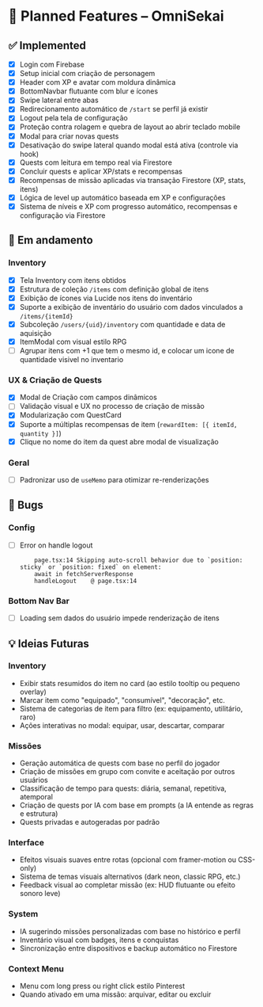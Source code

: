 # 🌟 Planned Features – OmniSekai

## ✅ Implemented
- [x] Login com Firebase
- [x] Setup inicial com criação de personagem
- [x] Header com XP e avatar com moldura dinâmica
- [x] BottomNavbar flutuante com blur e ícones
- [x] Swipe lateral entre abas
- [x] Redirecionamento automático de `/start` se perfil já existir
- [x] Logout pela tela de configuração
- [x] Proteção contra rolagem e quebra de layout ao abrir teclado mobile
- [x] Modal para criar novas quests
- [x] Desativação do swipe lateral quando modal está ativa (controle via hook)
- [x] Quests com leitura em tempo real via Firestore
- [x] Concluir quests e aplicar XP/stats e recompensas
- [x] Recompensas de missão aplicadas via transação Firestore (XP, stats, itens)
- [x] Lógica de level up automático baseada em XP e configurações
- [x] Sistema de níveis e XP com progresso automático, recompensas e configuração via Firestore

## 💜 Em andamento

### Inventory
- [x] Tela Inventory com itens obtidos
- [x] Estrutura de coleção `/items` com definição global de itens
- [x] Exibição de ícones via Lucide nos itens do inventário
- [x] Suporte a exibição de inventário do usuário com dados vinculados a `/items/{itemId}`
- [x] Subcoleção `/users/{uid}/inventory` com quantidade e data de aquisição
- [x] ItemModal com visual estilo RPG
- [ ] Agrupar itens com +1 que tem o mesmo id, e colocar um icone de quantidade visivel no inventario

### UX & Criação de Quests
- [x] Modal de Criação com campos dinâmicos
- [ ] Validação visual e UX no processo de criação de missão
- [x] Modularização com QuestCard
- [x] Suporte a múltiplas recompensas de item (`rewardItem: [{ itemId, quantity }]`)
- [x] Clique no nome do item da quest abre modal de visualização

### Geral
- [ ] Padronizar uso de `useMemo` para otimizar re-renderizações

## 🐞 Bugs

### Config
- [ ] Error on handle logout
    ```
        page.tsx:14 Skipping auto-scroll behavior due to `position: sticky` or `position: fixed` on element:
        await in fetchServerResponse		
        handleLogout	@ page.tsx:14
    ```

### Bottom Nav Bar
- [ ] Loading sem dados do usuário impede renderização de itens

## 💡 Ideias Futuras

### Inventory
- Exibir stats resumidos do item no card (ao estilo tooltip ou pequeno overlay)
- Marcar item como "equipado", "consumível", "decoração", etc.
- Sistema de categorias de item para filtro (ex: equipamento, utilitário, raro)
- Ações interativas no modal: equipar, usar, descartar, comparar

### Missões
- Geração automática de quests com base no perfil do jogador
- Criação de missões em grupo com convite e aceitação por outros usuários
- Classificação de tempo para quests: diária, semanal, repetitiva, atemporal
- Criação de quests por IA com base em prompts (a IA entende as regras e estrutura)
- Quests privadas e autogeradas por padrão

### Interface
- Efeitos visuais suaves entre rotas (opcional com framer-motion ou CSS-only)
- Sistema de temas visuais alternativos (dark neon, classic RPG, etc.)
- Feedback visual ao completar missão (ex: HUD flutuante ou efeito sonoro leve)

### System
- IA sugerindo missões personalizadas com base no histórico e perfil
- Inventário visual com badges, itens e conquistas
- Sincronização entre dispositivos e backup automático no Firestore

### Context Menu
- Menu com long press ou right click estilo Pinterest
- Quando ativado em uma missão: arquivar, editar ou excluir

